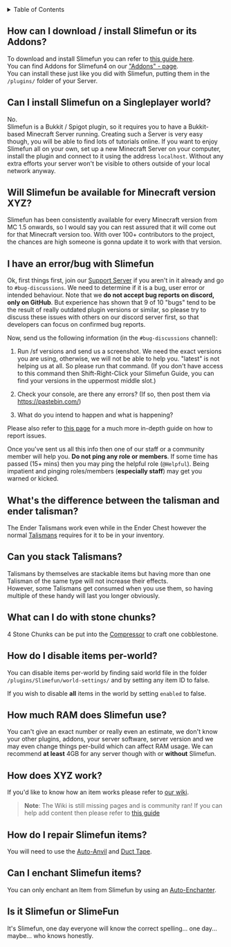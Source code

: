 <!-- START doctoc generated TOC please keep comment here to allow auto update -->
<!-- DON'T EDIT THIS SECTION, INSTEAD RE-RUN doctoc TO UPDATE -->
<details>
<summary>Table of Contents</summary>

- [How can I download / install Slimefun or its Addons?](#how-can-i-download--install-slimefun-or-its-addons)
- [Can I install Slimefun on a Singleplayer world?](#can-i-install-slimefun-on-a-singleplayer-world)
- [Will Slimefun be available for Minecraft version XYZ?](#will-slimefun-be-available-for-minecraft-version-xyz)
- [I have an error/bug with Slimefun](#i-have-an-errorbug-with-slimefun)
- [What's the difference between the talisman and ender talisman?](#whats-the-difference-between-the-talisman-and-ender-talisman)
- [Can you stack Talismans?](#can-you-stack-talismans)
- [What can I do with stone chunks?](#what-can-i-do-with-stone-chunks)
- [How do I disable items per-world?](#how-do-i-disable-items-per-world)
- [How much RAM does Slimefun use?](#how-much-ram-does-slimefun-use)
- [How does XYZ work?](#how-does-xyz-work)
- [How do I repair Slimefun items?](#how-do-i-repair-slimefun-items)
- [Can I enchant Slimefun items?](#can-i-enchant-slimefun-items)
- [Is it Slimefun or SlimeFun](#is-it-slimefun-or-slimefun)

</details>
<!-- END doctoc generated TOC please keep comment here to allow auto update -->

## How can I download / install Slimefun or its Addons?
To download and install Slimefun you can refer to [this guide here](https://github.com/Slimefun/Slimefun4/wiki/Installing-Slimefun).  
You can find Addons for Slimefun4 on our ["Addons" - page](https://github.com/Slimefun/Slimefun4/wiki/Addons).<br>
You can install these just like you did with Slimefun, putting them in the `/plugins/` folder of your Server.

## Can I install Slimefun on a Singleplayer world?
No.<br>
Slimefun is a Bukkit / Spigot plugin, so it requires you to have a Bukkit-based Minecraft Server running. Creating such a Server is very easy though, you will be able to find lots of tutorials online. If you want to enjoy Slimefun all on your own, set up a new Minecraft Server on your computer, install the plugin and connect to it using the address `localhost`. Without any extra efforts your server won't be visible to others outside of your local network anyway.

## Will Slimefun be available for Minecraft version XYZ?
Slimefun has been consistently available for every Minecraft version from MC 1.5 onwards, so I would say you can rest assured that it will come out for that Minecraft version too. With over 100+ contributors to the project, the chances are high someone is gonna update it to work with that version.

## I have an error/bug with Slimefun
Ok, first things first, join our [Support Server](https://discord.gg/fsD4Bkh) if you aren't in it already and go to `#bug-discussions`. We need to determine if it is a bug, user error or intended behaviour. Note that we **do not accept bug reports on discord, only on GitHub**. But experience has shown that 9 of 10 "bugs" tend to be the result of really outdated plugin versions or similar, so please try to discuss these issues with others on our discord server first, so that developers can focus on confirmed bug reports.

Now, send us the following information (in the `#bug-discussions` channel):
1. Run /sf versions and send us a screenshot. We need the exact versions you are using, otherwise, we will not be able to help you.
"latest" is not helping us at all. So please run that command. (If you don't have access to this command then Shift-Right-Click your Slimefun Guide, you can find your versions in the uppermost middle slot.)

2. Check your console, are there any errors? (If so, then post them via https://pastebin.com/)

3. What do you intend to happen and what is happening?

Please also refer to [this page](https://github.com/Slimefun/Slimefun4/wiki/How-to-report-bugs) for a much more in-depth guide on how to report issues.

Once you've sent us all this info then one of our staff or a community member will help you. **Do not ping any role or members**. If some time has passed (15+ mins) then you may ping the helpful role (`@Helpful`). Being impatient and pinging roles/members (**especially staff**) may get you warned or kicked.

## What's the difference between the talisman and ender talisman?
The Ender Talismans work even while in the Ender Chest however the normal [Talismans](https://github.com/Slimefun/Slimefun4/wiki/Talismans) requires for it to be in your inventory.

## Can you stack Talismans?
Talismans by themselves are stackable items but having more than one Talisman of the same type will not increase their effects.<br>
However, some Talismans get consumed when you use them, so having multiple of these handy will last you longer obviously.

## What can I do with stone chunks?
4 Stone Chunks can be put into the [Compressor](https://github.com/Slimefun/Slimefun4/wiki/Compressor) to craft one cobblestone.

## How do I disable items per-world?
You can disable items per-world by finding said world file in the folder `/plugins/Slimefun/world-settings/` and by setting any item ID to false.

If you wish to disable **all** items in the world by setting `enabled` to false.

## How much RAM does Slimefun use?
You can't give an exact number or really even an estimate, we don't know your other plugins, addons, your server software, server version and we may even change things per-build which can affect RAM usage. We can recommend **at least** 4GB for any server though with or __without__ Slimefun.

## How does XYZ work?
If you'd like to know how an item works please refer to [our wiki](https://github.com/Slimefun/Slimefun4/wiki).
> **Note**: The Wiki is still missing pages and is community ran! If you can help add content then please refer to [this guide](https://github.com/Slimefun/Slimefun4/wiki/Expanding-the-Wiki)

## How do I repair Slimefun items?
You will need to use the [Auto-Anvil](https://github.com/Slimefun/Slimefun4/wiki/Auto-Anvil) and [Duct Tape](https://github.com/Slimefun/Slimefun4/wiki/Duct-Tape).

## Can I enchant Slimefun items?
You can only enchant an Item from Slimefun by using an [Auto-Enchanter](https://github.com/Slimefun/Slimefun4/wiki/Auto-Enchanter).

## Is it Slimefun or SlimeFun
It's Slimefun, one day everyone will know the correct spelling... one day... maybe... who knows honestly.
